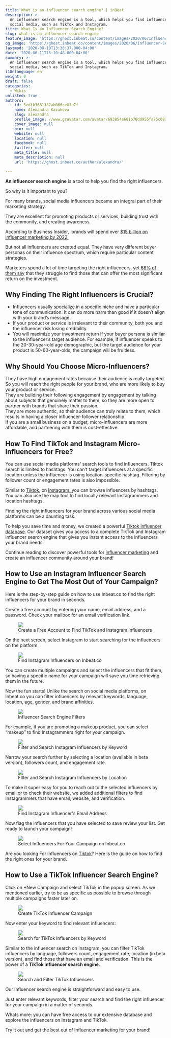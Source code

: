 ```yaml
---
title: What is an influencer search engine? | inBeat
description: >-
  An influencer search engine is a tool, which helps you find influencers on
  social media, such as TikTok and Instagram.
titre: What Is an Influencer Search Engine?
slug: what-is-an-influencer-search-engine
feature_image: 'https://ghost.inbeat.co/content/images/2020/06/Influencer-Search-Engine2.png'
og_image: 'https://ghost.inbeat.co/content/images/2020/06/Influencer-Search-Engine2.png'
lastmod: '2020-08-10T13:38:37.000-04:00'
date: '2020-06-11T15:10:48.000-04:00'
summary: >-
  An influencer search engine is a tool, which helps you find influencers on
  social media, such as TikTok and Instagram.
i18nlanguage: en
weight: 0
draft: false
categories:
  - Wikis
unlisted: true
authors:
  - id: 5edfb3681387ab066ce8fe7f
    name: Alexandra Kazakova
    slug: alexandra
    profile_image: //www.gravatar.com/avatar/693854e601b70dd955fa75c081340330?s=250&d=mm&r=x
    cover_image: null
    bio: null
    website: null
    location: null
    facebook: null
    twitter: null
    meta_title: null
    meta_description: null
    url: 'https://ghost.inbeat.co/author/alexandra/'

---
```

<p><strong>An influencer search engine</strong> is a tool to help you find the right influencers.</p><p>So why is it important to you?</p><p>For many brands, social media influencers became an integral part of their marketing strategy.</p><p>They are excellent for promoting products or services, building trust with the community, and creating awareness.</p><p>According to Business Insider,  brands will spend over <a href="https://www.businessinsider.com/influencer-marketing-report">$15 billion on influencer marketing by 2022.</a></p><p>But not all influencers are created equal. They have very different buyer personas on their influence spectrum, which require particular content strategies.</p><p>Marketers spend a lot of time targeting the right influencers, yet <a href="https://mms.businesswire.com/media/20160726005961/en/536548/5/AltimeterInfographicFinal.jpg?download=1">68% of them say</a> that they struggle to find those that can offer the most significant return on the investment.</p><p></p><h2 id="why-finding-the-right-influencers-is-crucial">Why Finding The Right Influencers is Crucial?</h2><ul><li>Influencers usually specialize in a specific niche and have a particular tone of communication. It can do more harm than good if it doesn’t align with your brand’s message.</li><li>If your product or service is irrelevant to their community, both you and the influencer risk losing credibility.</li><li>You will maximize your investment return if your buyer persona is similar to the influencer’s target audience. For example, if influencer speaks to the 20-30-year-old age demographic, but the target audience for your product is 50-60-year-olds, the campaign will be fruitless.</li></ul><p></p><h2 id="why-should-you-choose-micro-influencers">Why Should You Choose Micro-Influencers?</h2><p>They have high engagement rates because their audience is really targeted. So you will reach the right people for your brand, who are more likely to buy your product or service.<br>They are building their following engagement by engagement by talking about subjects that genuinely matter to them, so they are more open to partner with brands that share their passion.<br>They are more authentic, so their audience can truly relate to them, which results in having a closer influencer-follower relationship.<br>If you are a small business on a budget, micro-influencers are more affordable, and partnering with them is cost-effective.</p><p></p><h2 id="how-to-find-tiktok-and-instagram-micro-influencers-for-free">How To Find TikTok and Instagram Micro-Influencers for Free?</h2><p>You can use social media platforms' search tools to find influencers. Tiktok search is limited to hashtags. You can't target influencers at a specific location unless the influencer is using location-specific hashtag. Filtering by follower count or engagement rates is also impossible.</p><p>Similar to <a href="https://www.inbeat.co/articles/finding-tik-tok-influencers/">Tiktok</a>, on <a href="https://www.inbeat.co/articles/finding-instagram-influencers-free/">Instagram, </a>you can browse influencers by hashtags. You can also use the map tool to find locally relevant Instagrammers and location hashtags.</p><p>Finding the right influencers for your brand across various social media platforms can be a daunting task.</p><p>To help you save time and money, we created a powerful <a href="https://inbeat.co">Tiktok influencer database</a>. Our dataset gives you access to a complete TikTok and Instagram influencer search engine that gives you instant access to the influencers your brand needs.</p><p>Continue reading to discover powerful tools for <a href="https://www.inbeat.co/articles/easily-scale-your-influencer-marketing-campaigns/">influencer marketing</a> and create an influencer community around your brand!</p><p></p><h2 id="how-to-use-an-instagram-influencer-search-engine-to-get-the-most-out-of-your-campaign">How to Use an Instagram Influencer Search Engine to Get The Most Out of Your Campaign?</h2><p>Here is the step-by-step guide on how to use Inbeat.co to find the right influencers for your brand in seconds. </p><p>Create a free account by entering your name, email address, and a password. Check your mailbox for an email verification link.</p><figure class="kg-card kg-image-card kg-card-hascaption"><img src="https://ghost.inbeat.co/content/images/size/w1000/2020/06/Screenshot-at-Jun-11-13-28-32.png" class="kg-image"><figcaption>Create a Free Account to Find TikTok and Instagram Influencers</figcaption></figure><p>On the next screen, select Instagram to start searching for the influencers on the platform.</p><figure class="kg-card kg-image-card kg-card-hascaption"><img src="https://ghost.inbeat.co/content/images/size/w1000/2020/06/Homescreen-screnshot-1.png" class="kg-image"><figcaption>Find Instagram Influencers on Inbeat.co</figcaption></figure><p>You can create multiple campaigns and select the influencers that fit them, so having a specific name for your campaign will save you time retrieving them in the future.</p><p>Now the fun starts! Unlike the search on social media platforms, on Inbeat.co you can filter influencers by relevant keywords, language, location, age, gender, and brand affinities.</p><figure class="kg-card kg-image-card kg-card-hascaption"><img src="https://ghost.inbeat.co/content/images/size/w1000/2020/06/Filters-.png" class="kg-image"><figcaption>Influencer Search Engine Filters&nbsp;</figcaption></figure><p>For example, if you are promoting a makeup product, you can select “makeup” to find Instagrammers right for your campaign.</p><figure class="kg-card kg-image-card kg-card-hascaption"><img src="https://ghost.inbeat.co/content/images/size/w1000/2020/06/Keyword-Search.png" class="kg-image"><figcaption>Filter and Search Instagram Influencers by Keyword</figcaption></figure><p>Narrow your search further by selecting a location (available in beta version), followers count, and engagement rate.</p><figure class="kg-card kg-image-card kg-card-hascaption"><img src="https://ghost.inbeat.co/content/images/size/w1000/2020/06/Location-Filter-.png" class="kg-image"><figcaption>FIlter and Search Instagram Influencers by Location</figcaption></figure><p>To make it super easy for you to reach out to the selected influencers by email or to check their website, we added additional filters to find Instagrammers that have email, website, and verification.</p><figure class="kg-card kg-image-card kg-card-hascaption"><img src="https://ghost.inbeat.co/content/images/size/w1000/2020/06/More-Filters.png" class="kg-image"><figcaption>Find Instagram Influencer's Email Address</figcaption></figure><p>Now flag the influencers that you have selected to save review your list. Get ready to launch your campaign!</p><figure class="kg-card kg-image-card kg-card-hascaption"><img src="https://ghost.inbeat.co/content/images/size/w1000/2020/06/Select-Influencers-.png" class="kg-image"><figcaption>Select Influencers For Your Campaign on Inbeat.co</figcaption></figure><p>Are you looking For influencers on <a href="https://www.inbeat.co/articles/finding-tik-tok-influencers/">Tiktok</a>? Here is the guide on how to find the right ones for your brand.</p><h2 id="how-to-use-a-tiktok-influencer-search-engine">How to Use a TikTok Influencer Search Engine?</h2><p></p><p>Click on +New Campaign and select TikTok in the popup screen. As we mentioned earlier, try to be as specific as possible to browse through multiple campaigns faster later on.</p><figure class="kg-card kg-image-card kg-card-hascaption"><img src="https://ghost.inbeat.co/content/images/size/w1000/2020/06/image.png" class="kg-image"><figcaption>Create TikTok Influencer Campaign</figcaption></figure><p>Now enter your keyword to find relevant influencers:</p><figure class="kg-card kg-image-card kg-card-hascaption"><img src="https://ghost.inbeat.co/content/images/size/w1000/2020/06/TickTock-Keyword-Search.png" class="kg-image"><figcaption>Search for TikTok Influencers by Keyword</figcaption></figure><p>Similar to the influencer search on Instagram, you can filter TikTok influencers by language, followers count, engagement rate, location (in beta version), and find those that have an email and verification. This is the power of a <strong>TikTok influencer search engine</strong>.</p><figure class="kg-card kg-image-card kg-card-hascaption"><img src="https://ghost.inbeat.co/content/images/size/w1000/2020/06/Ticktock-Language-Filter.png" class="kg-image"><figcaption>Search and Filter TikTok Influencers</figcaption></figure><p>Our Influencer search engine is straightforward and easy to use.</p><p>Just enter relevant keywords, filter your search and find the right influencer for your campaign in a matter of seconds.</p><p>Whats more: you can have free access to our extensive database and explore the influencers on Instagram and TikTok.</p><p>Try it out and get the best out of Influencer marketing for your brand!</p>
